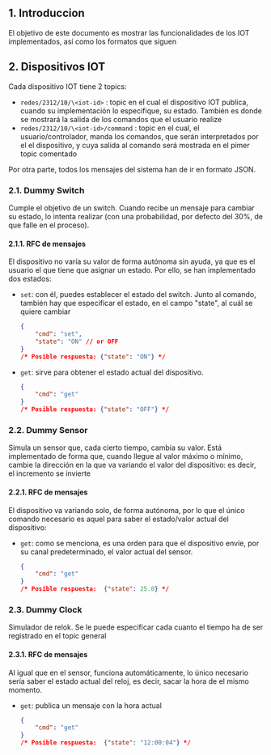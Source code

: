 ## 1. Introduccion
El objetivo de este documento es mostrar las funcionalidades de los IOT implementados, así como los formatos que siguen

## 2. Dispositivos IOT
Cada dispositivo IOT tiene 2 topics:
- `redes/2312/10/\<iot-id>` : topic en el cual el dispositivo IOT publica, cuando su implementación lo especifique, su estado. También es donde se mostrará la salida de los comandos que el usuario realize
- `redes/2312/10/\<iot-id>/command` : topic en el cual, el usuario/controlador, manda los comandos, que serán interpretados por el el dispositivo, y cuya salida al comando será mostrada en el pimer topic comentado

Por otra parte, todos los mensajes del sistema han de ir en formato JSON.

### 2.1. Dummy Switch
Cumple el objetivo de un switch. Cuando recibe un mensaje para cambiar su estado, lo intenta realizar (con una probabilidad, por defecto del 30%, de que falle en el proceso).

#### 2.1.1. RFC de mensajes
El dispositivo no varía su valor de forma autónoma sin ayuda, ya que es el usuario el que tiene que asignar un estado. Por ello, se han implementado dos estados:
* `set`: con él, puedes establecer el estado del switch. Junto al comando, también hay que especificar el estado, en el campo "state", al cuál se quiere cambiar
	```json
	{
		"cmd": "set",
		"state": "ON" // or OFF
	}
	/* Posible respuesta: {"state": "ON"} */
	```
* `get`: sirve para obtener el estado actual del dispositivo.
	```json
	{
		"cmd": "get"
	}
	/* Posible respuesta: {"state": "OFF"} */
	```

### 2.2. Dummy Sensor
Simula un sensor que, cada cierto tiempo, cambia su valor. Está implementado de forma que, cuando llegue al valor máximo o mínimo, cambie la dirección en la que va variando el valor del dispositivo: es decir, el incremento se invierte

#### 2.2.1. RFC de mensajes
El dispositivo va variando solo, de forma autónoma, por lo que el único comando necesario es aquel para saber el estado/valor actual del dispositivo:
* `get`: como se menciona, es una orden para que el dispositivo envíe, por su canal predeterminado, el valor actual del sensor.
	```json
	{
		"cmd": "get"
	}
	/* Posible respuesta:  {"state": 25.0} */
	```

### 2.3. Dummy Clock
Simulador de relok. Se le puede especificar cada cuanto el tiempo ha de ser registrado en el topic general

#### 2.3.1. RFC de mensajes
Al igual que en el sensor, funciona automáticamente, lo único necesario sería saber el estado actual del reloj, es decir, sacar la hora de el mismo momento.
* `get`: publica un mensaje con la hora actual
	```json
	{
		"cmd": "get"
	}
	/* Posible respuesta:  {"state": "12:00:04"} */
	```
